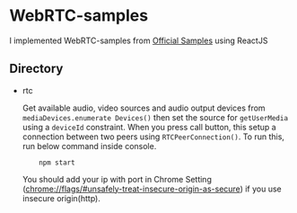 # WebRTC-samples

I implemented WebRTC-samples from [Official Samples](https://webrtc.github.io/samples "Official WebRTC sample Link") using ReactJS

## Directory
- rtc

    Get available audio, video sources and audio output devices from `mediaDevices.enumerate Devices()` then set the source for `getUserMedia` using a `deviceId` constraint.
    When you press call button, this setup a connection between two peers using `RTCPeerConnection()`.
    To run this, run below command inside console.
    ```shell
        npm start
    ```
    You should add your ip with port in Chrome Setting (<chrome://flags/#unsafely-treat-insecure-origin-as-secure>) if you use insecure origin(http).